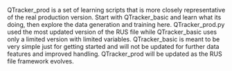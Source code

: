 QTracker_prod is a set of learning scripts that is more closely representative of the real production version.  Start with QTracker_basic and learn
what its doing, then explore the data generation and training here.  QTracker_prod.py used the most updated version of the RUS file while QTracker_basic uses only a limited version with limited variables.  QTracker_basic is meant to be very simple just for getting started and will not be updated for further data features and improved handling. QTracker_prod will be updated as the RUS file framework evolves.
